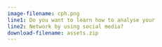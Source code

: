 ```yaml
---
image-filename: cph.png
line1: Do you want to learn how to analyse your
line2: Network by using social media?
download-filename: assets.zip
---
```

